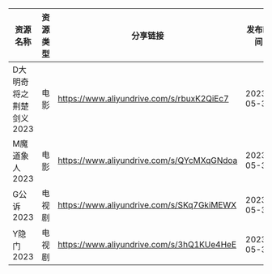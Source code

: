 | 资源名称           | 资源类型 | 分享链接                                      | 发布时间       |
| -------------- | ---- | ----------------------------------------- | ---------- |
| D大明奇将之荆楚剑义2023 | 电影   | https://www.aliyundrive.com/s/rbuxK2QiEc7 | 2023-05-30 |
| M魔道象人2023      | 电影   | https://www.aliyundrive.com/s/QYcMXqGNdoa | 2023-05-30 |
| G公诉2023        | 电视剧  | https://www.aliyundrive.com/s/SKq7GkiMEWX | 2023-05-30 |
| Y隐门2023        | 电视剧  | https://www.aliyundrive.com/s/3hQ1KUe4HeE | 2023-05-30 |
